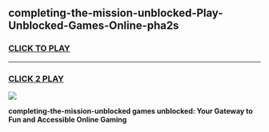 
## completing-the-mission-unblocked-Play-Unblocked-Games-Online-pha2s
<h3>
<a href="https://premium76.site?title=completing-the-mission-unblocked&ref=25A">CLICK TO PLAY</a></h3>
<hr>

<h3>
<a href="https://premium76.site?title=completing-the-mission-unblocked&ref=25A">CLICK 2 PLAY</a>
  
</h3>

<a href="https://premium76.site?title=completing-the-mission-unblocked&ref=25A"><img src="https://clearcache.store/games.png"></a>


**completing-the-mission-unblocked games unblocked: Your Gateway to Fun and Accessible Online Gaming**

